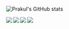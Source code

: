 ![Prakul's GitHub stats](https://github-readme-stats.vercel.app/api?username=prakulchandragit&theme=tokyonight&show_icons=true&count_private=true)

<img  align="left" src="https://img.shields.io/badge/html5-%23E34F26.svg?style=for-the-badge&logo=html5&logoColor=white"/>
<img  align="left" src="https://img.shields.io/badge/javascript-%23323330.svg?style=for-the-badge&logo=javascript&logoColor=%23F7DF1E"/>
<img  align="left" src="https://img.shields.io/badge/java-%23ED8B00.svg?style=for-the-badge&logo=java&logoColor=white"/>
<img  align="left" src="https://img.shields.io/badge/css3-%231572B6.svg?style=for-the-badge&logo=css3&logoColor=white"/>
